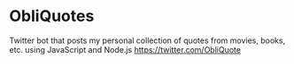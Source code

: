 # ObliQuotes
Twitter bot that posts my personal collection of quotes from movies, books, etc. using JavaScript and Node.js
https://twitter.com/ObliQuote
